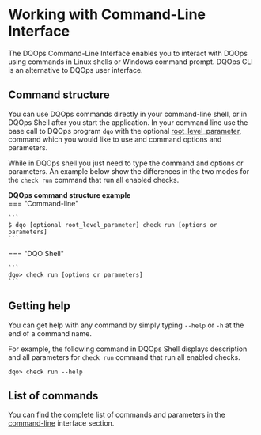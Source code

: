 # Working with Command-Line Interface

The DQOps Command-Line Interface enables you to interact with DQOps using commands in Linux shells or Windows command prompt.
DQOps CLI is an alternative to DQOps user interface.

## Command structure

You can use DQOps commands directly in your command-line shell, or in DQOps Shell after you start the application. 
In your command line use the base call to DQOps program `dqo` with the optional [root_level_parameter](../../command-line-interface/dqo.md),
command which you would like to use and command options and parameters. 

While in DQOps shell you just need to type the command and options or parameters. An example below show the differences in
the two modes for the `check run` command that run all enabled checks. 

**DQOps command structure example**  
=== "Command-line"

    ```
    $ dqo [optional root_level_parameter] check run [options or parameters]
    ```
=== "DQO Shell"

    ```
    dqo> check run [options or parameters]
    ```

## Getting help

You can get help with any command by simply typing `--help` or `-h` at the end of a command name.

For example, the following command in DQOps Shell displays description and all parameters for `check run` command that run
all enabled checks.

```
dqo> check run --help
```

## List of commands

You can find the complete list of commands and parameters in the [command-line](../../command-line-interface/index.md) interface section.

